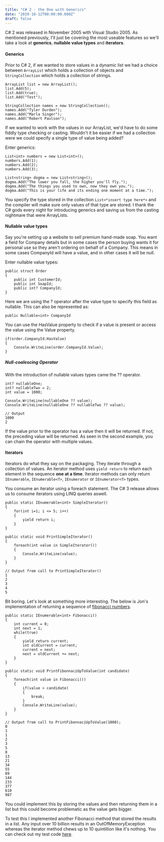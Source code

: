 ```yaml
---
title: "C# 2 - the One with Generics"
date: "2019-10-12T00:00:00.000Z"
draft: false
---
```


C# 2 was released in November 2005 with Visual Studio 2005. As mentioned previously, I'll just be covering the most useable features so we'll take a look at **generics**, **nullable value types** and **iterators**.

#### Generics

Prior to C# 2, if we wanted to store values in a dynamic list we had a choice between ```ArrayList``` which holds a collection of objects and ```StringCollection``` which holds a collection of strings.
```
ArrayList list = new ArrayList();
list.Add(5);
list.Add(true);
list.Add("Test");

StringCollection names = new StringCollection();
names.Add("Tyler Durden");
names.Add("Marla Singer");
names.Add("Robert Paulson");
```

If we wanted to work with the values in our ArrayList, we'd have to do some fiddly type checking or casting. Wouldn't it be easier if we had a collection were we could specify a single type of value being added?

Enter generics:

```
List<int> numbers = new List<int>();
numbers.Add(1);
numbers.Add(2);
numbers.Add(3);

List<string> dogma = new List<string>();
dogma.Add("The lower you fall, the higher you'll fly.");
dogma.Add("The things you used to own, now they own you.");
dogma.Add("This is your life and its ending one moment at a time.");
```

You specify the type stored in the collection ```List<*insert type here*>``` and the compiler will make sure only values of that type are stored. I thank the C# gods every night for introducing generics and saving us from the casting nightmare that were ArrayLists.

#### Nullable value types

Say you're setting up a website to sell premium hand-made soap. You want a field for Company details but in some cases the person buying wants it for personal use so they aren't ordering on behalf of a Company. This means in some cases CompanyId will have a value, and in other cases it will be null.

Enter nullable value types:

```
public struct Order
{
    public int CustomerId;
    public int SoapId;
    public int? CompanyId;
}
```

Here we are using the ? operator after the value type to specify this field as nullable. This can also be represented as:

```
public Nullable<int> CompanyId
```

You can use the HasValue property to check if a value is present or access the value using the Value property.
```
if(order.CompanyId.HasValue) 
{
    Console.WriteLine(order.CompanyId.Value);
} 
```

##### Null-coalescing Operator

With the introduction of nullable values types came the ?? operator.

```
int? nullableOne;
int? nullableTwo = 2;
int value = 1000;

Console.WriteLine(nullableOne ?? value);
Console.WriteLine(nullableOne ?? nullableTwo ?? value);

// Output
1000
2
```

If the value prior to the operator has a value then it will be returned. If not, the preceding value will be returned. As seen in the second example, you can chain the operator with multiple values.

#### Iterators

Iterators do what they say on the packaging. They iterate through a collection of values. An iterator method uses ```yield return``` to return each element in the sequence **one at a time**. Iterator methods can only return ```IEnumerable```, `IEnumerable<T>`, ```IEnumerator``` or `IEnumerator<T>` types.

You consume an iterator using a foreach statement. The C# 3 release allows us to consume iterators using LINQ queries aswell.

```
public static IEnumerable<int> SimpleIterator()
{
    for(int i=1; i <= 5; i++)
    {
        yield return i;
    }
}

public static void PrintSimpleIterator()
{
    foreach(int value in SimpleIterator())
    {
        Console.WriteLine(value);
    }
}

// Output from call to PrintSimpleIterator()
1
2
3
4
5
```

Bit boring. Let's look at something more interesting. The below is Jon's implementation of returning a sequence of [fibonacci numbers](https://en.wikipedia.org/wiki/Fibonacci_number).

```
public static IEnumerable<int> Fibonacci()
{
    int current = 0;
    int next = 1;
    while(true)
    {
        yield return current;
        int oldCurrent = current;
        current = next;
        next = oldCurrent += next;
    }
}

public static void PrintFibonnaciUpToValue(int candidate)
{
    foreach(int value in Fibonacci()) 
    {
        if(value > candidate) 
        {
            break;
        }
        Console.WriteLine(value);
    }
}

// Output from call to PrintFibonnaciUpToValue(1000);
0
1
1
2
3
5
8
13
21
34
55
89
144
233
377
610
987
```

You could implement this by storing the values and then returning them in a list but this could become problematic as the value gets bigger.

To test this I implemented another Fibonacci method that stored the results in a list. Any input over 10 billion results in an OutOfMemoryException whereas the iterator method chews up to 10 quintillion like it's nothing. You can check out my test code [here](https://github.com/ashmidgley/csharp-in-depth/blob/master/Tests/C%23-2/IteratorsTests.cs).